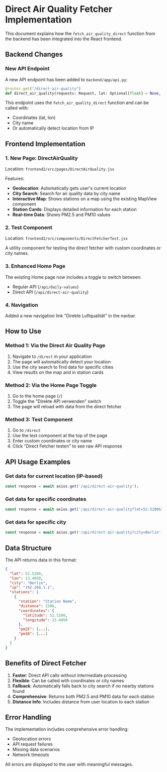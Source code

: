# Direct Air Quality Fetcher Implementation

This document explains how the `fetch_air_quality_direct` function from the backend has been integrated into the React frontend.

## Backend Changes

### New API Endpoint
A new API endpoint has been added to `backend/app/api.py`:

```python
@router.get("/direct-air-quality")
def direct_air_quality(requests: Request, lat: Optional[float] = None, lon: Optional[float] = None, city: Optional[str] = None):
```

This endpoint uses the `fetch_air_quality_direct` function and can be called with:
- Coordinates (lat, lon)
- City name
- Or automatically detect location from IP

## Frontend Implementation

### 1. New Page: DirectAirQuality
Location: `frontend2/src/pages/DirectAirQuality.jsx`

Features:
- **Geolocation**: Automatically gets user's current location
- **City Search**: Search for air quality data by city name
- **Interactive Map**: Shows stations on a map using the existing MapView component
- **Station Cards**: Displays detailed information for each station
- **Real-time Data**: Shows PM2.5 and PM10 values

### 2. Test Component
Location: `frontend2/src/components/DirectFetcherTest.jsx`

A utility component for testing the direct fetcher with custom coordinates or city names.

### 3. Enhanced Home Page
The existing Home page now includes a toggle to switch between:
- Regular API (`/api/daily-values`)
- Direct API (`/api/direct-air-quality`)

### 4. Navigation
Added a new navigation link "Direkte Luftqualität" in the navbar.

## How to Use

### Method 1: Via the Direct Air Quality Page
1. Navigate to `/direct` in your application
2. The page will automatically detect your location
3. Use the city search to find data for specific cities
4. View results on the map and in station cards

### Method 2: Via the Home Page Toggle
1. Go to the home page (`/`)
2. Toggle the "Direkte API verwenden" switch
3. The page will reload with data from the direct fetcher

### Method 3: Test Component
1. Go to `/direct`
2. Use the test component at the top of the page
3. Enter custom coordinates or city name
4. Click "Direct Fetcher testen" to see raw API response

## API Usage Examples

### Get data for current location (IP-based)
```javascript
const response = await axios.get('/api/direct-air-quality');
```

### Get data for specific coordinates
```javascript
const response = await axios.get('/api/direct-air-quality?lat=52.5200&lon=13.4050');
```

### Get data for specific city
```javascript
const response = await axios.get('/api/direct-air-quality?city=Berlin');
```

## Data Structure

The API returns data in this format:
```json
{
  "lat": 52.5200,
  "lon": 13.4050,
  "city": "Berlin",
  "ip": "192.168.1.1",
  "stations": [
    {
      "station": "Station Name",
      "distance": 1500,
      "coordinates": {
        "latitude": 52.5200,
        "longitude": 13.4050
      },
      "pm25": [...],
      "pm10": [...]
    }
  ]
}
```

## Benefits of Direct Fetcher

1. **Faster**: Direct API calls without intermediate processing
2. **Flexible**: Can be called with coordinates or city names
3. **Fallback**: Automatically falls back to city search if no nearby stations found
4. **Comprehensive**: Returns both PM2.5 and PM10 data for each station
5. **Distance Info**: Includes distance from user location to each station

## Error Handling

The implementation includes comprehensive error handling:
- Geolocation errors
- API request failures
- Missing data scenarios
- Network timeouts

All errors are displayed to the user with meaningful messages. 